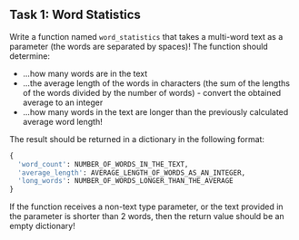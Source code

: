 ## Task 1: Word Statistics

Write a function named `word_statistics` that takes a multi-word text as a parameter (the words are separated by spaces)! The function should determine:

* ...how many words are in the text
* ...the average length of the words in characters (the sum of the lengths of the words divided by the number of words) - convert the obtained average to an integer
* ...how many words in the text are longer than the previously calculated average word length!

The result should be returned in a dictionary in the following format:

```python
{
  'word_count': NUMBER_OF_WORDS_IN_THE_TEXT,
  'average_length': AVERAGE_LENGTH_OF_WORDS_AS_AN_INTEGER,
  'long_words': NUMBER_OF_WORDS_LONGER_THAN_THE_AVERAGE
}
```

If the function receives a non-text type parameter, or the text provided in the parameter is shorter than 2 words, then the return value should be an empty dictionary!
